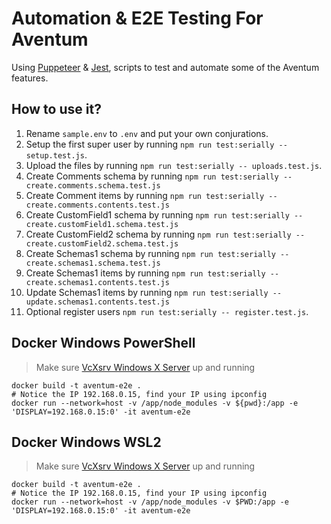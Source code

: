 # Automation & E2E Testing For Aventum

Using [Puppeteer](https://github.com/puppeteer/puppeteer) & [Jest](https://jestjs.io/), scripts to test and automate some of the Aventum features.

## How to use it?

1. Rename `sample.env` to `.env` and put your own conjurations.
2. Setup the first super user by running `npm run test:serially -- setup.test.js`.
3. Upload the files by running `npm run test:serially -- uploads.test.js`.
4. Create Comments schema by running `npm run test:serially -- create.comments.schema.test.js`
5. Create Comment items by running `npm run test:serially -- create.comments.contents.test.js`
6. Create CustomField1 schema by running `npm run test:serially -- create.customField1.schema.test.js`
7. Create CustomField2 schema by running `npm run test:serially -- create.customField2.schema.test.js`
8. Create Schemas1 schema by running `npm run test:serially -- create.schemas1.schema.test.js`
9. Create Schemas1 items by running `npm run test:serially -- create.schemas1.contents.test.js`
10. Update Schemas1 items by running `npm run test:serially -- update.schemas1.contents.test.js`
11. Optional register users `npm run test:serially -- register.test.js`.

## Docker Windows PowerShell

> Make sure [VcXsrv Windows X Server](https://sourceforge.net/projects/vcxsrv/) up and running

```
docker build -t aventum-e2e .
# Notice the IP 192.168.0.15, find your IP using ipconfig
docker run --network=host -v /app/node_modules -v ${pwd}:/app -e 'DISPLAY=192.168.0.15:0' -it aventum-e2e
```

## Docker Windows WSL2

> Make sure [VcXsrv Windows X Server](https://sourceforge.net/projects/vcxsrv/) up and running

```
docker build -t aventum-e2e .
# Notice the IP 192.168.0.15, find your IP using ipconfig
docker run --network=host -v /app/node_modules -v $PWD:/app -e 'DISPLAY=192.168.0.15:0' -it aventum-e2e
```
